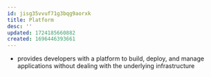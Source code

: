 ```yaml
---
id: jisg35vvuf71g3bqg9aorxk
title: Platform
desc: ''
updated: 1724185660882
created: 1696446393661
---
```


- provides developers with a platform to build, deploy, and manage applications without dealing with the underlying infrastructure
